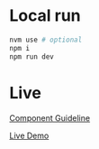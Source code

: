 # Local run

```bash
nvm use # optional
npm i
npm run dev
```

# Live

[Component Guideline](https://ahahhaaa.jialin00.com/guideline)

[Live Demo](https://ahahhaaa.jialin00.com)
